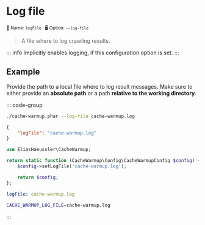 # Log file <Badge type="tip" text="2.4.0+" />

<small>📝&nbsp;Name: `logFile` &middot; 🖥️&nbsp;Option: `--log-file`</small>

> A file where to log crawling results.

::: info
Implicitly enables logging, if this configuration option is set.
:::

## Example

Provide the path to a local file where to log result messages. Make sure
to either provide an **absolute path** or a path **relative to the working
directory**.

::: code-group

```bash [CLI]
./cache-warmup.phar --log-file cache-warmup.log
```

```json [JSON]
{
    "logFile": "cache-warmup.log"
}
```

```php [PHP]
use EliasHaeussler\CacheWarmup;

return static function (CacheWarmup\Config\CacheWarmupConfig $config) {
    $config->setLogFile('cache-warmup.log');

    return $config;
};
```

```yaml [YAML]
logFile: cache-warmup.log
```

```bash [.env]
CACHE_WARMUP_LOG_FILE=cache-warmup.log
```

:::
